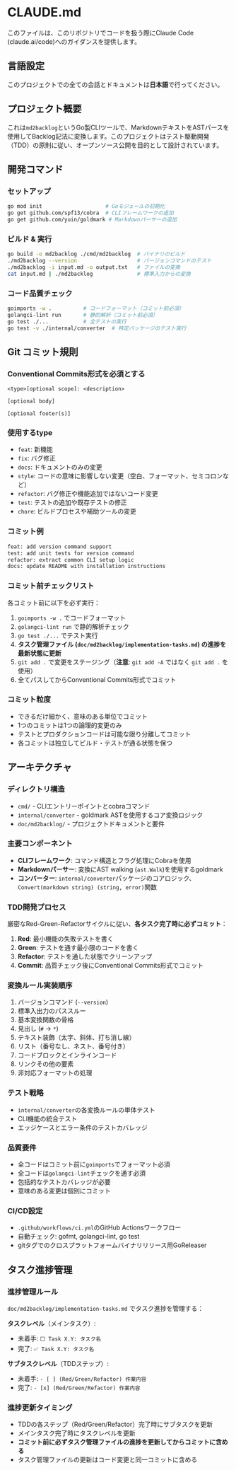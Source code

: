 # CLAUDE.md

このファイルは、このリポジトリでコードを扱う際にClaude Code (claude.ai/code)へのガイダンスを提供します。

## 言語設定
このプロジェクトでの全ての会話とドキュメントは**日本語**で行ってください。

## プロジェクト概要

これは`md2backlog`というGo製CLIツールで、MarkdownテキストをASTパースを使用してBacklog記法に変換します。このプロジェクトはテスト駆動開発（TDD）の原則に従い、オープンソース公開を目的として設計されています。

## 開発コマンド

### セットアップ
```bash
go mod init                    # Goモジュールの初期化
go get github.com/spf13/cobra  # CLIフレームワークの追加
go get github.com/yuin/goldmark # Markdownパーサーの追加
```

### ビルド & 実行
```bash
go build -o md2backlog ./cmd/md2backlog  # バイナリのビルド
./md2backlog --version                   # バージョンコマンドのテスト
./md2backlog -i input.md -o output.txt   # ファイルの変換
cat input.md | ./md2backlog              # 標準入力からの変換
```

### コード品質チェック
```bash
goimports -w .          # コードフォーマット（コミット前必須）
golangci-lint run       # 静的解析（コミット前必須）
go test ./...           # 全テストの実行
go test -v ./internal/converter  # 特定パッケージのテスト実行
```

## Git コミット規則

### Conventional Commits形式を必須とする
```
<type>[optional scope]: <description>

[optional body]

[optional footer(s)]
```

### 使用するtype
- `feat`: 新機能
- `fix`: バグ修正
- `docs`: ドキュメントのみの変更
- `style`: コードの意味に影響しない変更（空白、フォーマット、セミコロンなど）
- `refactor`: バグ修正や機能追加ではないコード変更
- `test`: テストの追加や既存テストの修正
- `chore`: ビルドプロセスや補助ツールの変更

### コミット例
```bash
feat: add version command support
test: add unit tests for version command
refactor: extract common CLI setup logic
docs: update README with installation instructions
```

### コミット前チェックリスト
各コミット前に以下を必ず実行：
1. `goimports -w .` でコードフォーマット
2. `golangci-lint run` で静的解析チェック
3. `go test ./...` でテスト実行
4. **タスク管理ファイル (`doc/md2backlog/implementation-tasks.md`) の進捗を最新状態に更新**
5. `git add .` で変更をステージング（**注意**: `git add -A` ではなく `git add .` を使用）
6. 全てパスしてからConventional Commits形式でコミット

### コミット粒度
- できるだけ細かく、意味のある単位でコミット
- 1つのコミットは1つの論理的変更のみ
- テストとプロダクションコードは可能な限り分離してコミット
- 各コミットは独立してビルド・テストが通る状態を保つ

## アーキテクチャ

### ディレクトリ構造
- `cmd/` - CLIエントリーポイントとcobraコマンド
- `internal/converter` - goldmark ASTを使用するコア変換ロジック
- `doc/md2backlog/` - プロジェクトドキュメントと要件

### 主要コンポーネント
- **CLIフレームワーク**: コマンド構造とフラグ処理にCobraを使用
- **Markdownパーサー**: 変換にAST walking (`ast.Walk`)を使用するgoldmark
- **コンバーター**: `internal/converter`パッケージのコアロジック、`Convert(markdown string) (string, error)`関数

### TDD開発プロセス
厳密なRed-Green-Refactorサイクルに従い、**各タスク完了時に必ずコミット**：
1. **Red**: 最小機能の失敗テストを書く
2. **Green**: テストを通す最小限のコードを書く
3. **Refactor**: テストを通した状態でクリーンアップ
4. **Commit**: 品質チェック後にConventional Commits形式でコミット

### 変換ルール実装順序
1. バージョンコマンド (`--version`)
2. 標準入出力のパススルー
3. 基本変換関数の骨格
4. 見出し (`#` → `*`)
5. テキスト装飾（太字、斜体、打ち消し線）
6. リスト（番号なし、ネスト、番号付き）
7. コードブロックとインラインコード
8. リンクその他の要素
9. 非対応フォーマットの処理

### テスト戦略
- `internal/converter`の各変換ルールの単体テスト
- CLI機能の統合テスト
- エッジケースとエラー条件のテストカバレッジ

### 品質要件
- 全コードはコミット前に`goimports`でフォーマット必須
- 全コードは`golangci-lint`チェックを通す必須
- 包括的なテストカバレッジが必要
- 意味のある変更は個別にコミット

### CI/CD設定
- `.github/workflows/ci.yml`のGitHub Actionsワークフロー
- 自動チェック: gofmt, golangci-lint, go test
- gitタグでのクロスプラットフォームバイナリリリース用GoReleaser

## タスク進捗管理

### 進捗管理ルール
`doc/md2backlog/implementation-tasks.md` でタスク進捗を管理する：

**タスクレベル**（メインタスク）:
- 未着手: `⬜ Task X.Y: タスク名`
- 完了: `✅ Task X.Y: タスク名`

**サブタスクレベル**（TDDステップ）:
- 未着手: `- [ ] (Red/Green/Refactor) 作業内容`
- 完了: `- [x] (Red/Green/Refactor) 作業内容`

### 進捗更新タイミング
- TDDの各ステップ（Red/Green/Refactor）完了時にサブタスクを更新
- メインタスク完了時にタスクレベルを更新
- **コミット前に必ずタスク管理ファイルの進捗を更新してからコミットに含める**
- タスク管理ファイルの更新はコード変更と同一コミットに含める